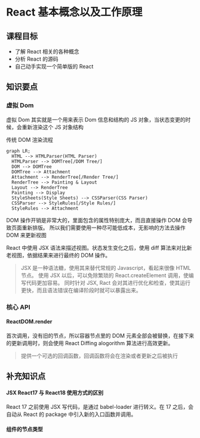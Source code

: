 # React 基本概念以及工作原理

## 课程目标

- 了解 React 相关的各种概念
- 分析 React 的源码
- 自己动手实现一个简单版的 React

## 知识要点

### 虚拟 Dom

虚拟 Dom 其实就是一个用来表示 Dom 信息和结构的 JS 对象，当状态变更的时候，会重新渲染这个 JS 对象结构

传统 DOM 渲染流程

```mermaid
graph LR;
  HTML --> HTMLParser(HTML Parser)
  HTMLParser --> DOMTree[/DOM Tree/]
  DOM --> DOMTree
  DOMTree --> Attachment
  Attachment --> RenderTree[/Render Tree/]
  RenderTree --> Painting & Layout
  Layout --> RenderTree
  Painting --> Display
  StyleSheets(Style Sheets) --> CSSParser(CSS Parser)
  CSSParser --> StyleRules[/Style Rules/]
  StyleRules --> Attachment
```

DOM 操作开销是非常大的，里面包含的属性特别庞大，而且直接操作 DOM 会导致页面重新排版。 所以我们需要使用一种尽可能低成本，无影响的方法去操作 DOM 来更新视图

React 中使用 JSX 语法来描述视图。状态发生变化之后，使用 diff 算法来对比新老视图，依据结果来进行最终的 DOM 操作。

> JSX 是一种语法糖，使用其来替代常规的 Javascript，看起来很像 HTML 节点。
> 使用 JSX 以后，可以免除繁琐的 React.createElement 调用，使编写代码更加容易。
> 同时针对 JSX, Ract 会对其进行优化和检查，使其运行更快，而且语法错误在编译阶段时就可以暴露出来。

### 核心 API

#### ReactDOM.render

首次调用，没有旧的节点，所以容器节点里的 DOM 元素全部会被替换，在接下来的更新调用时，则会使用 React Diffing alogorithm 算法进行高效更新。

> 提供一个可选的回调函数，回调函数将会在渲染或者更新之后被执行

## 补充知识点

#### JSX React17 与 React18 使用方式的区别

React 17 之前使用 JSX 写代码，是通过 babel-loader 进行转义。在 17 之后，会自动从 React 的 package 中引入新的入口函数并调用。

#### 组件的节点类型
